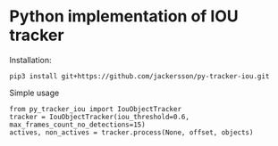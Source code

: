 # Python implementation of IOU tracker

Installation:

    pip3 install git+https://github.com/jackersson/py-tracker-iou.git

Simple usage

    from py_tracker_iou import IouObjectTracker
    tracker = IouObjectTracker(iou_threshold=0.6, max_frames_count_no_detections=15)
    actives, non_actives = tracker.process(None, offset, objects)






